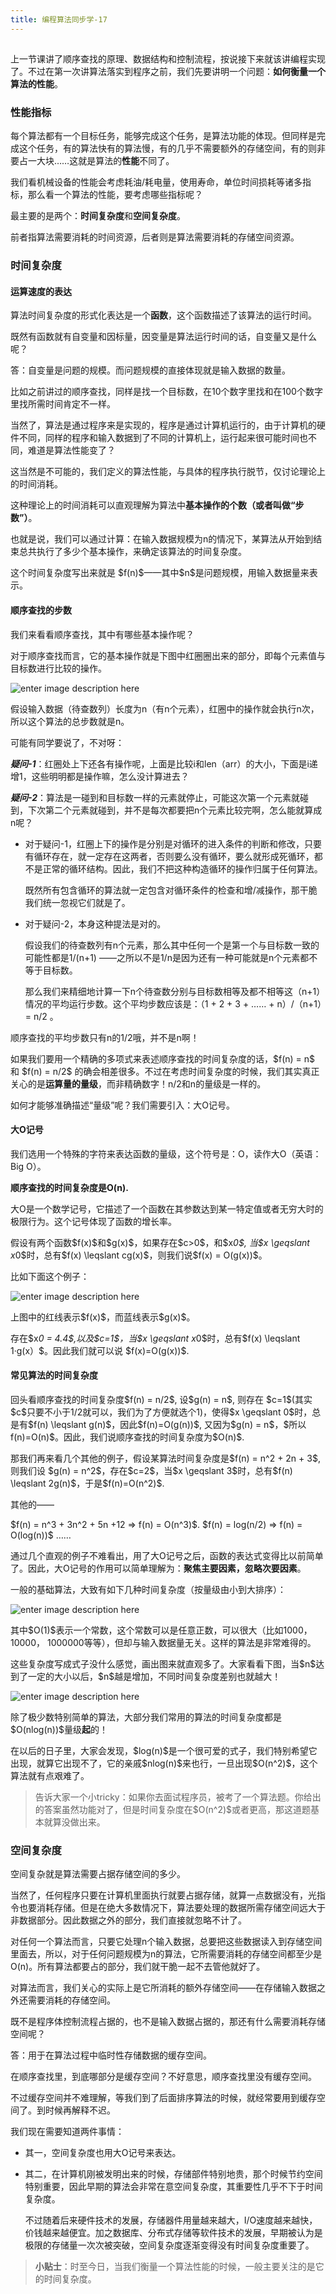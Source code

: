 ```yaml
---
title: 编程算法同步学-17
---
```

<article id="topicContainer" class="column_content"><h2 class="topic_title"></h2><div><p>上一节课讲了顺序查找的原理、数据结构和控制流程，按说接下来就该讲编程实现了。不过在第一次讲算法落实到程序之前，我们先要讲明一个问题：<strong>如何衡量一个算法的性能</strong>。</p>
<h3 id="">性能指标</h3>
<p>每个算法都有一个目标任务，能够完成这个任务，是算法功能的体现。但同样是完成这个任务，有的算法快有的算法慢，有的几乎不需要额外的存储空间，有的则非要占一大块……这就是算法的<strong>性能</strong>不同了。</p>
<p>我们看机械设备的性能会考虑耗油/耗电量，使用寿命，单位时间损耗等诸多指标，那么看一个算法的性能，要考虑哪些指标呢？</p>
<p>最主要的是两个：<strong>时间复杂度</strong>和<strong>空间复杂度</strong>。</p>
<p>前者指算法需要消耗的时间资源，后者则是算法需要消耗的存储空间资源。</p>
<h3 id="-1">时间复杂度</h3>
<h4 id="-2">运算速度的表达</h4>
<p>算法时间复杂度的形式化表达是一个<strong>函数</strong>，这个函数描述了该算法的运行时间。</p>
<p>既然有函数就有自变量和因标量，因变量是算法运行时间的话，自变量又是什么呢？</p>
<p>答：自变量是问题的规模。而问题规模的直接体现就是输入数据的数量。</p>
<p>比如之前讲过的顺序查找，同样是找一个目标数，在10个数字里找和在100个数字里找所需时间肯定不一样。</p>
<p>当然了，算法是通过程序来是实现的，程序是通过计算机运行的，由于计算机的硬件不同，同样的程序和输入数据到了不同的计算机上，运行起来很可能时间也不同，难道是算法性能变了？</p>
<p>这当然是不可能的，我们定义的算法性能，与具体的程序执行脱节，仅讨论理论上的时间消耗。</p>
<p>这种理论上的时间消耗可以直观理解为算法中<strong>基本操作的个数（或者叫做“步数”）</strong>。</p>
<p>也就是说，我们可以通过计算：在输入数据规模为n的情况下，某算法从开始到结束总共执行了多少个基本操作，来确定该算法的时间复杂度。</p>
<p>这个时间复杂度写出来就是 $f(n)$——其中$n$是问题规模，用输入数据量来表示。</p>
<h4 id="-3">顺序查找的步数</h4>
<p>我们来看看顺序查找，其中有哪些基本操作呢？</p>
<p>对于顺序查找而言，它的基本操作就是下图中红圈圈出来的部分，即每个元素值与目标数进行比较的操作。</p>
<p><img src="https://images.gitbook.cn/e0b3c050-8b4d-11e9-abd4-3359f30b3591" alt="enter image description here" /></p>
<p>假设输入数据（待查数列）长度为n（有n个元素），红圈中的操作就会执行n次，所以这个算法的总步数就是n。</p>
<p>可能有同学要说了，不对呀：</p>
<p><strong><em>疑问-1</em></strong>：红圈处上下还各有操作呢，上面是比较i和len（arr）的大小，下面是i递增1，这些明明都是操作嘛，怎么没计算进去？</p>
<p><strong><em>疑问-2</em></strong>：算法是一碰到和目标数一样的元素就停止，可能这次第一个元素就碰到，下次第二个元素就碰到，并不是每次都要把n个元素比较完啊，怎么能就算成n呢？</p>
<ul>
<li><p>对于疑问-1，红圈上下的操作是分别是对循环的进入条件的判断和修改，只要有循环存在，就一定存在这两者，否则要么没有循环，要么就形成死循环，都不是正常的循环结构。因此，我们不把这种构造循环的操作归属于任何算法。</p>
<p>既然所有包含循环的算法就一定包含对循环条件的检查和增/减操作，那干脆我们统一忽视它们就是了。</p></li>
<li><p>对于疑问-2，本身这种提法是对的。</p>
<p>假设我们的待查数列有n个元素，那么其中任何一个是第一个与目标数一致的可能性都是1/(n+1) ——之所以不是1/n是因为还有一种可能就是n个元素都不等于目标数。</p>
<p>那么我们来精细地计算一下n个待查数分别与目标数相等及都不相等这（n+1）情况的平均运行步数。这个平均步数应该是：（1 + 2 + 3 + …… + n）/（n+1）= n/2 。</p></li>
</ul>
<p>顺序查找的平均步数只有n的1/2哦，并不是n啊！</p>
<p>如果我们要用一个精确的多项式来表述顺序查找的时间复杂度的话，$f(n) = n$ 和 $f(n)  = n/2$ 的确会相差很多。不过在考虑时间复杂度的时候，我们其实真正关心的是<strong>运算量的量级</strong>，而非精确数字！n/2和n的量级是一样的。</p>
<p>如何才能够准确描述“量级”呢？我们需要引入：大O记号。</p>
<h4 id="o">大O记号</h4>
<p>我们选用一个特殊的字符来表达函数的量级，这个符号是：O，读作大O（英语：Big O）。</p>
<p><strong>顺序查找的时间复杂度是O(n).</strong></p>
<p>大O是一个数学记号，它描述了一个函数在其参数达到某一特定值或者无穷大时的极限行为。这个记号体现了函数的增长率。</p>
<p>假设有两个函数$f(x)$和$g(x)$，如果存在$c&gt;0$，和$x<em>0$, 当$x \geqslant x</em>0$时，总有$f(x) \leqslant cg(x)$，则我们说$f(x) = O(g(x))$。</p>
<p>比如下面这个例子：</p>
<p><img src="https://images.gitbook.cn/03c6f030-8b4e-11e9-b38f-03c8201e19f7" alt="enter image description here" /> </p>
<p>上图中的红线表示$f(x)$，而蓝线表示$g(x)$。</p>
<p>存在$x<em>0 = 4.4$,以及$c=1$，当$x \geqslant x</em>0$时，总有$f(x)  \leqslant 1·g(x）$。因此我们就可以说 $f(x)=O(g(x))$.</p>
<h4 id="-4">常见算法的时间复杂度</h4>
<p>回头看顺序查找的时间复杂度$f(n) = n/2$, 设$g(n) = n$, 则存在 $c=1$(其实$c$只要不小于1/2就可以，我们为了方便就选个1)，使得$x \geqslant 0$时，总是有$f(n) \leqslant g(n)$，因此$f(n)=O(g(n))$, 又因为$g(n) = n$，$所以f(n)=O(n)$。因此，我们说顺序查找的时间复杂度为$O(n)$.</p>
<p>那我们再来看几个其他的例子，假设某算法时间复杂度是$f(n) = n^2 + 2n + 3$, 则我们设 $g(n) = n^2$，存在$c=2$，当$x \geqslant 3$时，总有$f(n) \leqslant 2g(n)$，于是$f(n)=O(n^2)$.</p>
<p>其他的——</p>
<p>$f(n) = n^3 + 3n^2 + 5n +12 =&gt; f(n) = O(n^3)$.
$f(n) = log(n/2) =&gt; f(n) = O(log(n))$
……</p>
<p>通过几个直观的例子不难看出，用了大O记号之后，函数的表达式变得比以前简单了。因此，大O记号的作用可以简单理解为：<strong>聚焦主要因素，忽略次要因素</strong>。</p>
<p>一般的基础算法，大致有如下几种时间复杂度（按量级由小到大排序）：</p>
<p><img src="https://images.gitbook.cn/238094d0-8b4e-11e9-b38f-03c8201e19f7" alt="enter image description here" /></p>
<p>其中$O(1)$表示一个常数，这个常数可以是任意正数，可以很大（比如1000， 10000， 1000000等等），但却与输入数据量无关。这样的算法是非常难得的。</p>
<p>这些复杂度写成式子没什么感觉，画出图来就直观多了。大家看看下图，当$n$达到了一定的大小以后，$n$越是增加，不同时间复杂度差别也就越大！</p>
<p><img src="https://images.gitbook.cn/3d7812a0-8b4e-11e9-b38f-03c8201e19f7" alt="enter image description here" /></p>
<p>除了极少数特别简单的算法，大部分我们常用的算法的时间复杂度都是$O(nlog(n))$量级<strong>起</strong>的！</p>
<p>在以后的日子里，大家会发现，$log(n)$是一个很可爱的式子，我们特别希望它出现，就算它出现不了，它的亲戚$nlog(n)$来也行，一旦出现$O(n^2)$，这个算法就有点艰难了。</p>
<blockquote>
  <p>告诉大家一个小tricky：如果你去面试程序员，被考了一个算法题。你给出的答案虽然功能对了，但是时间复杂度在$O(n^2)$或者更高，那这道题基本就算没做出来。</p>
</blockquote>
<h3 id="-5">空间复杂度</h3>
<p>空间复杂就是算法需要占据存储空间的多少。</p>
<p>当然了，任何程序只要在计算机里面执行就要占据存储，就算一点数据没有，光指令也要消耗存储。但是在绝大多数情况下，算法要处理的数据所需存储空间远大于非数据部分。因此数据之外的部分，我们直接就忽略不计了。</p>
<p>对任何一个算法而言，只要它处理n个输入数据，总要把这些数据读入到存储空间里面去，所以，对于任何问题规模为n的算法，它所需要消耗的存储空间都至少是O(n)。所有算法都要占的部分，我们就干脆一起不去管他就好了。</p>
<p>对算法而言，我们关心的实际上是它所消耗的额外存储空间——在存储输入数据之外还需要消耗的存储空间。</p>
<p>既不是程序体控制流程占据的，也不是输入数据占据的，那还有什么需要消耗存储空间呢？</p>
<p>答：用于在算法过程中临时性存储数据的缓存空间。</p>
<p>在顺序查找里，到底哪部分是缓存空间？不好意思，顺序查找里没有缓存空间。</p>
<p>不过缓存空间并不难理解，等我们到了后面排序算法的时候，就经常要用到缓存空间了。到时候再解释不迟。</p>
<p>我们现在需要知道两件事情：</p>
<ul>
<li><p>其一，空间复杂度也用大O记号来表达。</p></li>
<li><p>其二，在计算机刚被发明出来的时候，存储部件特别地贵，那个时候节约空间特别重要，因此早期的算法会非常在意空间复杂度，其重要性几乎不下于时间复杂度。</p>
<p>不过随着后来硬件技术的发展，存储器件用量越来越大，I/O速度越来越快，价钱越来越便宜。加之数据库、分布式存储等软件技术的发展，早期被认为是极限的存储量一次次被突破，空间复杂度逐渐变得没有时间复杂度重要了。</p></li>
</ul>
<blockquote>
  <p><strong>小贴士</strong>：时至今日，当我们衡量一个算法性能的时候，一般主要关注的是它的时间复杂度。</p>
</blockquote></div></article>